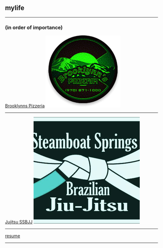 ## mylife  

---

### (in order of importance)

[Brooklynns Pizzeria](/brooklynnspizzeria)
<img src="/images/pizzalogo.png?raw=true"/>

---

[Jujitsu SSBJJ](https://www.steamboatbjj.com/)
<img src="/images/ssbjj.jpg?raw=true"/>

---

[resume](/files/resume.html)

---
